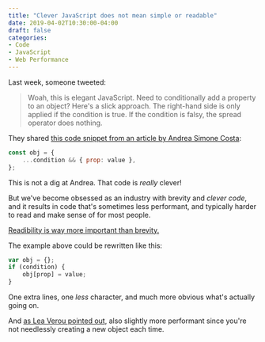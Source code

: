 ```yaml
---
title: "Clever JavaScript does not mean simple or readable"
date: 2019-04-02T10:30:00-04:00
draft: false
categories:
- Code
- JavaScript
- Web Performance
---
```


Last week, someone tweeted:

> Woah, this is elegant JavaScript. Need to conditionally add a property to an object? Here's a slick approach. The right-hand side is only applied if the condition is true. If the condition is falsy, the spread operator does nothing.

They shared [this code snippet from an article by Andrea Simone Costa](https://dev.to/jfet97/the-shortest-way-to-conditional-insert-properties-into-an-object-literal-4ag7):

```js
const obj = {
    ...condition && { prop: value },
};
```

This is not a dig at Andrea. That code is *really* clever!

But we've become obsessed as an industry with brevity and *clever code*, and it results in code that's sometimes less performant, and typically harder to read and make sense of for most people.

[Readibility is way more important than brevity.](/readability-is-more-important-than-brevity/)

The example above could be rewritten like this:

```js
var obj = {};
if (condition) {
	obj[prop] = value;
}
```

One extra lines, one *less* character, and much more obvious what's actually going on.

And [as Lea Verou pointed out](https://twitter.com/LeaVerou/status/1111978340515266561), also slightly more performant since you're not needlessly creating a new object each time.